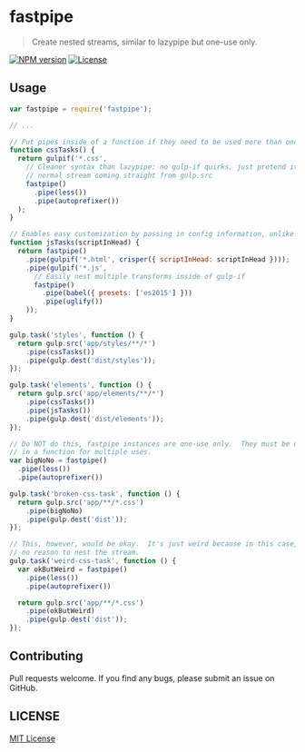 # fastpipe

> Create nested streams, similar to lazypipe but one-use only.

[![NPM version][npm-image]][npm-url]
[![License][license-image]][license-url]

## Usage

```js
var fastpipe = require('fastpipe');

// ...

// Put pipes inside of a function if they need to be used more than once
function cssTasks() {
  return gulpif('*.css',
    // Cleaner syntax than lazypipe: no gulp-if quirks, just pretend it is a
    // normal stream coming straight from gulp.src
    fastpipe()
      .pipe(less())
      .pipe(autoprefixer())
  );
}

// Enables easy customization by passing in config information, unlike lazypipe
function jsTasks(scriptInHead) {
  return fastpipe()
    .pipe(gulpif('*.html', crisper({ scriptInHead: scriptInHead })));
    .pipe(gulpif('*.js',
      // Easily nest multiple transforms inside of gulp-if
      fastpipe()
        .pipe(babel({ presets: ['es2015'] }))
        .pipe(uglify())
    ));
}

gulp.task('styles', function () {
  return gulp.src('app/styles/**/*')
    .pipe(cssTasks())
    .pipe(gulp.dest('dist/styles'));
});

gulp.task('elements', function () {
  return gulp.src('app/elements/**/*')
    .pipe(cssTasks())
    .pipe(jsTasks())
    .pipe(gulp.dest('dist/elements'));
});

// Do NOT do this, fastpipe instances are one-use only.  They must be defined
// in a function for multiple uses.
var bigNoNo = fastpipe()
  .pipe(less())
  .pipe(autoprefixer())

gulp.task('broken-css-task', function () {
  return gulp.src('app/**/*.css')
    .pipe(bigNoNo)
    .pipe(gulp.dest('dist'));
});

// This, however, would be okay.  It's just weird because in this case, there is
// no reason to nest the stream.
gulp.task('weird-css-task', function () {
  var okButWeird = fastpipe()
    .pipe(less())
    .pipe(autoprefixer())

  return gulp.src('app/**/*.css')
    .pipe(okButWeird)
    .pipe(gulp.dest('dist'));
});
```

## Contributing

Pull requests welcome.  If you find any bugs, please submit an issue on GitHub.

## LICENSE

[MIT License](http://en.wikipedia.org/wiki/MIT_License)

[npm-url]: https://www.npmjs.com/package/fastpipe
[npm-image]: https://badge.fury.io/js/fastpipe.svg

[license-url]: http://en.wikipedia.org/wiki/MIT_License
[license-image]: https://img.shields.io/badge/license-MIT-brightgreen.svg

